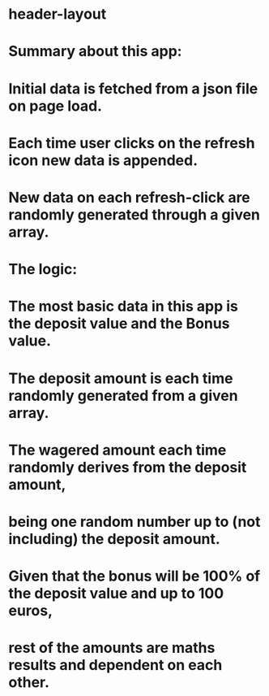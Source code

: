 # header-layout

# Summary about this app:
# Initial data is fetched from a json file on page load.
# Each time user clicks on the refresh icon new data is appended.
# New data on each refresh-click are randomly generated through a given array.

# The logic:
# The most basic data in this app is the deposit value and the Bonus value.
# The deposit amount is each time randomly generated from a given array. 
# The wagered amount each time randomly derives from the deposit amount,
# being one random number up to (not including) the deposit amount. 
# Given that the bonus will be 100% of the deposit value and up to 100 euros,
# rest of the amounts are maths results and dependent on each other. 
